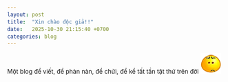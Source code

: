 ```yaml
---
layout: post
title:  "Xin chào độc giả!!"
date:   2025-10-30 21:15:40 +0700
categories: blog
---
```


Một blog để viết, để phàn nàn, để chửi, để kể tất tần tật thứ trên đời ![](/images/Popo/angry.webp)

